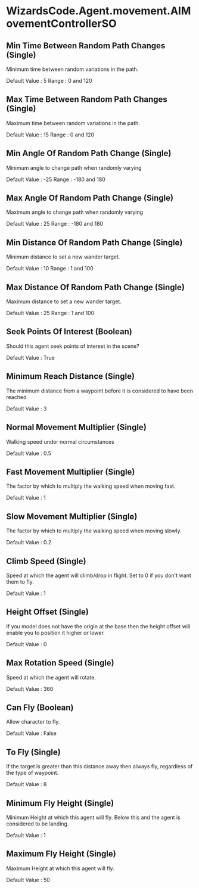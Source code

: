 # WizardsCode.Agent.movement.AIMovementControllerSO

## Min Time Between Random Path Changes (Single)

Minimum time between random variations in the path.

Default Value     : 5
Range             : 0 and 120


## Max Time Between Random Path Changes (Single)

Maximum time between random variations in the path.

Default Value     : 15
Range             : 0 and 120


## Min Angle Of Random Path Change (Single)

Minimum angle to change path when randomly varying

Default Value     : -25
Range             : -180 and 180


## Max Angle Of Random Path Change (Single)

Maximum angle to change path when randomly varying

Default Value     : 25
Range             : -180 and 180


## Min Distance Of Random Path Change (Single)

Minimum distance to set a new wander target.

Default Value     : 10
Range             : 1 and 100


## Max Distance Of Random Path Change (Single)

Maximum distance to set a new wander target.

Default Value     : 25
Range             : 1 and 100


## Seek Points Of Interest (Boolean)

Should this agent seek points of interest in the scene?

Default Value     : True


## Minimum Reach Distance (Single)

The minimum distance from a waypoint before it is considered to have been reached.

Default Value     : 3


## Normal Movement Multiplier (Single)

Walking speed under normal circumstances

Default Value     : 0.5


## Fast Movement Multiplier (Single)

The factor by which to multiply the walking speed when moving fast.

Default Value     : 1


## Slow Movement Multiplier (Single)

The factor by which to multiply the walking speed when moving slowly.

Default Value     : 0.2


## Climb Speed (Single)

Speed at which the agent will climb/drop in flight. Set to 0 if you don't want them to fly.

Default Value     : 1


## Height Offset (Single)

If you model does not have the origin at the base then the height offset will enable you to position it higher or lower.

Default Value     : 0


## Max Rotation Speed (Single)

Speed at which the agent will rotate.

Default Value     : 360


## Can Fly (Boolean)

Allow character to fly.

Default Value     : False


## To Fly (Single)

If the target is greater than this distance away then always fly, regardless of the type of waypoint.

Default Value     : 8


## Minimum Fly Height (Single)

Minimum Height at which this agent will fly. Below this and the agent is considered to be landing.

Default Value     : 1


## Maximum Fly Height (Single)

Maximum Height at which this agent will fly.

Default Value     : 50

